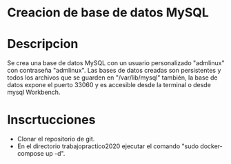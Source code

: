 # Creacion de base de datos MySQL

# Descripcion 

Se crea una base de datos MySQL con un usuario personalizado "admlinux" con contraseña "admlinux". Las bases de datos creadas son persistentes y todos los archivos que se guarden en "/var/lib/mysql" también, la base de datos expone el puerto 33060 y es accesible desde la terminal o desde mysql Workbench.

# Inscrtucciones

- Clonar el repositorio de git.
- En el directorio trabajopractico2020 ejecutar el comando "sudo docker-compose up -d".

